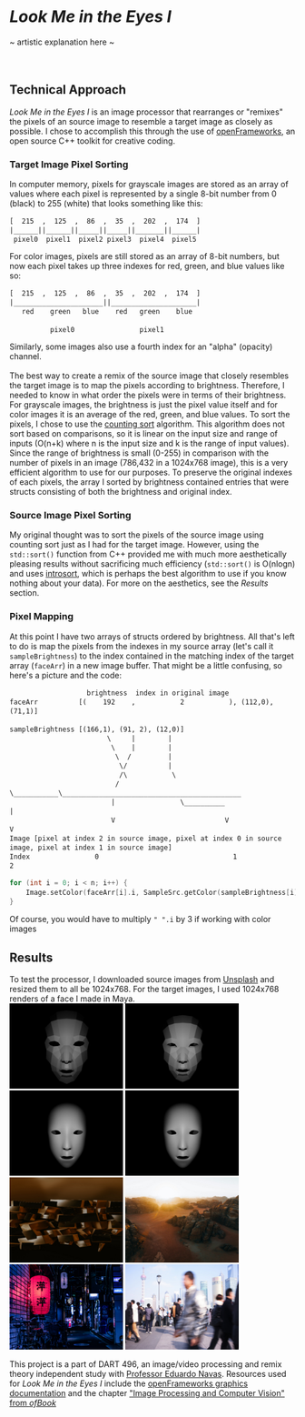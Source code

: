 # _Look Me in the Eyes I_
~ artistic explanation here ~
<br><br><br>
## Technical Approach
_Look Me in the Eyes I_ is an image processor that rearranges or "remixes" the pixels of an source image to resemble a target image as closely as possible. I chose to accomplish this through the use of [openFrameworks](https://openframeworks.cc), an open source C++ toolkit for creative coding.
### Target Image Pixel Sorting
In computer memory, pixels for grayscale images are stored as an array of values where each pixel is represented by a single 8-bit number from 0 (black) to 255 (white) that looks something like this:
```
[  215  ,  125  ,  86  ,  35  ,  202  ,  174  ]
|______||______||_____||_____||_______||______|
 pixel0  pixel1  pixel2 pixel3  pixel4  pixel5

```
For color images, pixels are still stored as an array of 8-bit numbers, but now each pixel takes up three indexes for red, green, and blue values like so:
```
[  215  ,  125  ,  86  ,  35  ,  202  ,  174  ]
|______________________||_____________________|
   red    green   blue    red   green    blue

          pixel0                pixel1
```
Similarly, some images also use a fourth index for an "alpha" (opacity) channel. <br><br>
The best way to create a remix of the source image that closely resembles the target image is to map the pixels according to brightness. Therefore, I needed to know in what order the pixels were in terms of their brightness. For grayscale images, the brightness is just the pixel value itself and for color images it is an average of the red, green, and blue values. To sort the pixels, I chose to use the [counting sort](https://www.geeksforgeeks.org/counting-sort/) algorithm. This algorithm does not sort based on comparisons, so it is linear on the input size and range of inputs (O(n+k) where n is the input size and k is the range of input values). Since the range of brightness is small (0-255) in comparison with the number of pixels in an image (786,432 in a 1024x768 image), this is a very efficient algorithm to use for our purposes. To preserve the original indexes of each pixels, the array I sorted by brightness contained entries that were structs consisting of both the brightness and original index.

### Source Image Pixel Sorting
My original thought was to sort the pixels of the source image using counting sort just as I had for the target image. However, using the `std::sort()` function from C++ provided me with much more aesthetically pleasing results without sacrificing much efficiency (`std::sort()` is O(nlogn) and uses [introsort](https://www.geeksforgeeks.org/internal-details-of-stdsort-in-c/), which is perhaps the best algorithm to use if you know nothing about your data). For more on the aesthetics, see the *Results* section.

### Pixel Mapping
At this point I have two arrays of structs ordered by brightness. All that's left to do is map the pixels from the indexes in my source array (let's call it `sampleBrightness`) to the index contained in the matching index of the target array (`faceArr`) in a new image buffer. That might be a little confusing, so here's a picture and the code:
```
                   brightness  index in original image
faceArr          [(    192    ,           2           ), (112,0), (71,1)]

sampleBrightness [(166,1), (91, 2), (12,0)]
                        \     |        |
                         \    |        |
                          \  /         | 
                           \/          |
                           /\           \
                          /  \___________\____________________________________________
                         |                \__________                                 |
                         V                           V                                V
Image [pixel at index 2 in source image, pixel at index 0 in source image, pixel at index 1 in source image]
Index                0                                 1                                 2
```
```C++
for (int i = 0; i < n; i++) {
    Image.setColor(faceArr[i].i, SampleSrc.getColor(sampleBrightness[i].i));
}
```
Of course, you would have to multiply `" ".i` by 3 if working with color images

## Results
To test the processor, I downloaded source images from [Unsplash](https://unsplash.com) and resized them to all be 1024x768. For the target images, I used 1024x768 renders of a face I made in Maya. <br>
<img src="face.jpg" alt="drawing" width="200"/> <img src="face2.jpg" alt="drawing" width="200"/> <img src="face3.jpg" alt="drawing" width="200"/> <img src="face3.jpg" alt="drawing" width="200"/>
<img src="sample.jpg" alt="drawing" width="200"/> <img src="sample2.jpg" alt="drawing" width="200"/> <img src="sample3.jpg" alt="drawing" width="200"/> <img src="sample4.jpg" alt="drawing" width="200"/>

This project is a part of DART 496, an image/video processing and remix theory independent study with [Professor Eduardo Navas](http://navasse.net/docs/index.php). Resources used for _Look Me in the Eyes I_ include the [openFrameworks graphics documentation](https://openframeworks.cc/documentation/graphics/) and the chapter ["Image Processing and Computer Vision" from _ofBook_](https://openframeworks.cc/ofBook/chapters/image_processing_computer_vision.html)

